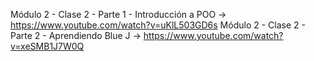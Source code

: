 Módulo 2 - Clase 2 - Parte 1 - Introducción a POO -> https://www.youtube.com/watch?v=uKlL503GD6s
Módulo 2 - Clase 2 - Parte 2 - Aprendiendo Blue J -> https://www.youtube.com/watch?v=xeSMB1J7W0Q
